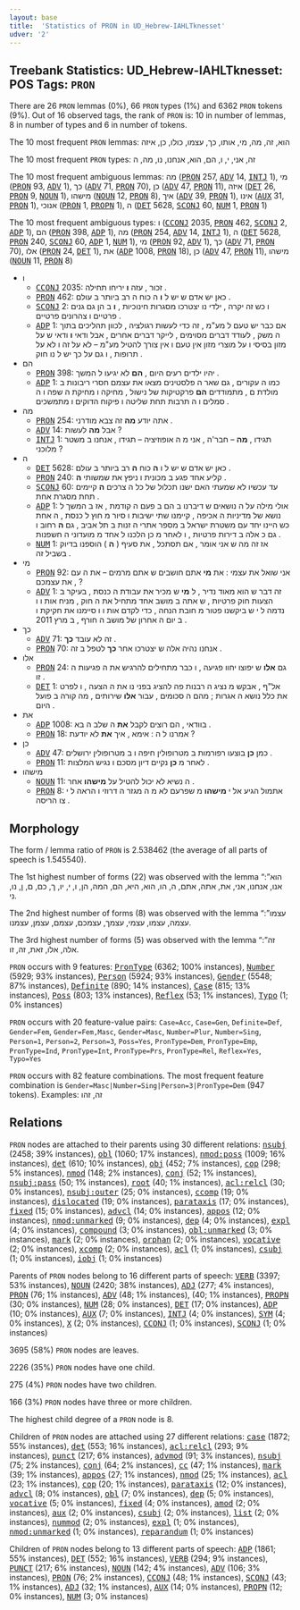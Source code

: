 ```yaml
---
layout: base
title:  'Statistics of PRON in UD_Hebrew-IAHLTknesset'
udver: '2'
---
```


## Treebank Statistics: UD_Hebrew-IAHLTknesset: POS Tags: `PRON`

There are 26 `PRON` lemmas (0%), 66 `PRON` types (1%) and 6362 `PRON` tokens (9%).
Out of 16 observed tags, the rank of `PRON` is: 10 in number of lemmas, 8 in number of types and 6 in number of tokens.

The 10 most frequent `PRON` lemmas: הוא, זה, מה, מי, אותו, כך, עצמו, כולו, כן, איזה

The 10 most frequent `PRON` types:  זה, אני, י, ו, הם, הוא, אנחנו, נו, מה, ה

The 10 most frequent ambiguous lemmas: מה (<tt><a href="he_iahltknesset-pos-PRON.html">PRON</a></tt> 257, <tt><a href="he_iahltknesset-pos-ADV.html">ADV</a></tt> 14, <tt><a href="he_iahltknesset-pos-INTJ.html">INTJ</a></tt> 1), מי (<tt><a href="he_iahltknesset-pos-PRON.html">PRON</a></tt> 93, <tt><a href="he_iahltknesset-pos-ADV.html">ADV</a></tt> 1), כך (<tt><a href="he_iahltknesset-pos-ADV.html">ADV</a></tt> 71, <tt><a href="he_iahltknesset-pos-PRON.html">PRON</a></tt> 70), כן (<tt><a href="he_iahltknesset-pos-ADV.html">ADV</a></tt> 47, <tt><a href="he_iahltknesset-pos-PRON.html">PRON</a></tt> 11), איזה (<tt><a href="he_iahltknesset-pos-DET.html">DET</a></tt> 26, <tt><a href="he_iahltknesset-pos-PRON.html">PRON</a></tt> 9, <tt><a href="he_iahltknesset-pos-NOUN.html">NOUN</a></tt> 1), מישהו (<tt><a href="he_iahltknesset-pos-NOUN.html">NOUN</a></tt> 12, <tt><a href="he_iahltknesset-pos-PRON.html">PRON</a></tt> 8), איך (<tt><a href="he_iahltknesset-pos-ADV.html">ADV</a></tt> 39, <tt><a href="he_iahltknesset-pos-PRON.html">PRON</a></tt> 1), אינו (<tt><a href="he_iahltknesset-pos-AUX.html">AUX</a></tt> 31, <tt><a href="he_iahltknesset-pos-PRON.html">PRON</a></tt> 1), אנוכי (<tt><a href="he_iahltknesset-pos-PRON.html">PRON</a></tt> 1, <tt><a href="he_iahltknesset-pos-PROPN.html">PROPN</a></tt> 1), ה (<tt><a href="he_iahltknesset-pos-DET.html">DET</a></tt> 5628, <tt><a href="he_iahltknesset-pos-SCONJ.html">SCONJ</a></tt> 60, <tt><a href="he_iahltknesset-pos-NUM.html">NUM</a></tt> 1, <tt><a href="he_iahltknesset-pos-PRON.html">PRON</a></tt> 1)

The 10 most frequent ambiguous types:  ו (<tt><a href="he_iahltknesset-pos-CCONJ.html">CCONJ</a></tt> 2035, <tt><a href="he_iahltknesset-pos-PRON.html">PRON</a></tt> 462, <tt><a href="he_iahltknesset-pos-SCONJ.html">SCONJ</a></tt> 2, <tt><a href="he_iahltknesset-pos-ADP.html">ADP</a></tt> 1), הם (<tt><a href="he_iahltknesset-pos-PRON.html">PRON</a></tt> 398, <tt><a href="he_iahltknesset-pos-ADP.html">ADP</a></tt> 1), מה (<tt><a href="he_iahltknesset-pos-PRON.html">PRON</a></tt> 254, <tt><a href="he_iahltknesset-pos-ADV.html">ADV</a></tt> 14, <tt><a href="he_iahltknesset-pos-INTJ.html">INTJ</a></tt> 1), ה (<tt><a href="he_iahltknesset-pos-DET.html">DET</a></tt> 5628, <tt><a href="he_iahltknesset-pos-PRON.html">PRON</a></tt> 240, <tt><a href="he_iahltknesset-pos-SCONJ.html">SCONJ</a></tt> 60, <tt><a href="he_iahltknesset-pos-ADP.html">ADP</a></tt> 1, <tt><a href="he_iahltknesset-pos-NUM.html">NUM</a></tt> 1), מי (<tt><a href="he_iahltknesset-pos-PRON.html">PRON</a></tt> 92, <tt><a href="he_iahltknesset-pos-ADV.html">ADV</a></tt> 1), כך (<tt><a href="he_iahltknesset-pos-ADV.html">ADV</a></tt> 71, <tt><a href="he_iahltknesset-pos-PRON.html">PRON</a></tt> 70), אלו (<tt><a href="he_iahltknesset-pos-PRON.html">PRON</a></tt> 24, <tt><a href="he_iahltknesset-pos-DET.html">DET</a></tt> 1), את (<tt><a href="he_iahltknesset-pos-ADP.html">ADP</a></tt> 1008, <tt><a href="he_iahltknesset-pos-PRON.html">PRON</a></tt> 18), כן (<tt><a href="he_iahltknesset-pos-ADV.html">ADV</a></tt> 47, <tt><a href="he_iahltknesset-pos-PRON.html">PRON</a></tt> 11), מישהו (<tt><a href="he_iahltknesset-pos-NOUN.html">NOUN</a></tt> 11, <tt><a href="he_iahltknesset-pos-PRON.html">PRON</a></tt> 8)


* ו
  * <tt><a href="he_iahltknesset-pos-CCONJ.html">CCONJ</a></tt> 2035: זכור , עזה <b>ו</b> יריחו תחילה .
  * <tt><a href="he_iahltknesset-pos-PRON.html">PRON</a></tt> 462: כאן יש אדם ש יש ל <b>ו</b> ה כוח ה רב ביותר ב עולם .
  * <tt><a href="he_iahltknesset-pos-SCONJ.html">SCONJ</a></tt> 2: ו כש זה יקרה , ילדי נו יצטרכו מסגרות חינוכיות , <b>ו</b> ב הן גם גנים פרטיים ו צהרונים פרטיים .
  * <tt><a href="he_iahltknesset-pos-ADP.html">ADP</a></tt> 1: אם כבר יש טעם ל מע"מ , זה כדי לעשות רגולציה , לכוון תהליכים בתוך ה משק , לעודד דברים מסוימים , לייקר דברים אחרים , אבל ודאי <b>ו</b> ודאי ש על מזון בסיסי ו על מוצרי מזון אין טעם ו אין צורך להטיל מע"מ – לא על זה ו לא על תרופות , ו גם על כך יש ל נו חוק .
* הם
  * <tt><a href="he_iahltknesset-pos-PRON.html">PRON</a></tt> 398: יהיו ילדים רעים היום , <b>הם</b> לא יגיעו ל המשך .
  * <tt><a href="he_iahltknesset-pos-ADP.html">ADP</a></tt> 1: כמו ה עקורים , גם שאר ה פלסטינים מצאו את עצמם חסרי ריבונות ב מולדת ם , מתמודדים <b>הם</b> פרקטיקות של נישול , מחיקה ו מחיקת ה שפה ו ה סמלים ו ה תרבות תחת שליטה ו פיקוח הדוקים ו מתמשכים .
* מה
  * <tt><a href="he_iahltknesset-pos-PRON.html">PRON</a></tt> 254: אתה יודע <b>מה</b> זה צבא מודרני .
  * <tt><a href="he_iahltknesset-pos-ADV.html">ADV</a></tt> 14: אבל <b>מה</b> לעשות ?
  * <tt><a href="he_iahltknesset-pos-INTJ.html">INTJ</a></tt> 1: תגידו , <b>מה</b> – חבר'ה , אני מ ה אופוזיציה – תגידו , אנחנו ב משטר מלוכני ?
* ה
  * <tt><a href="he_iahltknesset-pos-DET.html">DET</a></tt> 5628: כאן יש אדם ש יש ל ו <b>ה</b> כוח <b>ה</b> רב ביותר ב עולם .
  * <tt><a href="he_iahltknesset-pos-PRON.html">PRON</a></tt> 240: קליע אחד פגע ב מכונית ו ניפץ את שמשותי <b>ה</b> .
  * <tt><a href="he_iahltknesset-pos-SCONJ.html">SCONJ</a></tt> 60: עד עכשיו לא שמעתי האם ישנו תכלול של כל ה צרכים <b>ה</b> קיימים תחת מסגרת אחת .
  * <tt><a href="he_iahltknesset-pos-ADP.html">ADP</a></tt> 1: אולי מילה על ה נושאים ש דיברנו ב הם ב פעם ה קודמת , אז ב המשך ל נושא של מדיניות ה אכיפה , קיימנו שתי ישיבות ו סיור מ חוץ ל כנסת , ה אחת כש היינו יחד עם משטרת ישראל ב מספר אתרי ה זנות ב תל אביב , גם <b>ה</b> רחוב ו גם כ אלה ב דירות פרטיות , ו לאחר מ כן הלכנו ל אחד מ מועדוני ה חשפנות .
  * <tt><a href="he_iahltknesset-pos-NUM.html">NUM</a></tt> 1: אז זה מה ש אני אומר , אם תסתכל , את סעיף ( <b>ה</b> ) הוספנו בדיוק בשביל זה .
* מי
  * <tt><a href="he_iahltknesset-pos-PRON.html">PRON</a></tt> 92: אני שואל את עצמי : את <b>מי</b> אתם חושבים ש אתם מרמים – את ה עם , את עצמכם ?
  * <tt><a href="he_iahltknesset-pos-ADV.html">ADV</a></tt> 1: זה דבר ש הוא מאוד נדיר , ל <b>מי</b> ש מכיר את עבודת ה כנסת , בעיקר ב הצעות חוק פרטיות , ש אתה ב מושב אחד מתחיל את ה חוק , מניח אות ו ו נדמה ל י ש ביקשנו פטור מ חובת הנחה , כדי לקדם אות ו ו סיימנו את חקיקת ו ב יום ה אחרון של מושב ה חורף , ב מרץ 2011 .
* כך
  * <tt><a href="he_iahltknesset-pos-ADV.html">ADV</a></tt> 71: זה לא עובד <b>כך</b> .
  * <tt><a href="he_iahltknesset-pos-PRON.html">PRON</a></tt> 70: אנחנו נהיה אלה ש יצטרכו אחר <b>כך</b> לטפל ב זה .
* אלו
  * <tt><a href="he_iahltknesset-pos-PRON.html">PRON</a></tt> 24: גם <b>אלו</b> ש יפוצו יחוו פגיעה , ו כבר מתחילים להרגיש את ה פגיעות ה זו .
  * <tt><a href="he_iahltknesset-pos-DET.html">DET</a></tt> 1: אל"ף , אבקש מ נציג ה רבנות פה להציג בפני נו את ה הצעה , ו לפרט את כלל נושא ה אגרות ; מהם ה סכומים , עבור <b>אלו</b> שירותים , מה קורה ב פועל היום .
* את
  * <tt><a href="he_iahltknesset-pos-ADP.html">ADP</a></tt> 1008: בוודאי , הם רוצים לקבל <b>את</b> ה שלב ה בא .
  * <tt><a href="he_iahltknesset-pos-PRON.html">PRON</a></tt> 18: אמרנו ל ה : אימא , איך <b>את</b> לא יודעת ?
* כן
  * <tt><a href="he_iahltknesset-pos-ADV.html">ADV</a></tt> 47: כמן <b>כן</b> בוצעו רפורמות ב מטרופולין חיפה ו ב מטרופולין ירושלים .
  * <tt><a href="he_iahltknesset-pos-PRON.html">PRON</a></tt> 11: לאחר מ <b>כן</b> נקיים דיון מסכם ו נגיש המלצות .
* מישהו
  * <tt><a href="he_iahltknesset-pos-NOUN.html">NOUN</a></tt> 11: ה נשיא לא יכול להטיל על <b>מישהו</b> אחר .
  * <tt><a href="he_iahltknesset-pos-PRON.html">PRON</a></tt> 8: אתמול הגיע אל י <b>מישהו</b> מ שפרעם לא מ ה מגזר ה דרוזי ו הראה ל י צו הריסה .

## Morphology

The form / lemma ratio of `PRON` is 2.538462 (the average of all parts of speech is 1.545540).

The 1st highest number of forms (22) was observed with the lemma “הוא”: אנו, אנחנו, אני, את, אתה, אתם, ה, הו, הוא, היא, הם, המה, הן, ו, י, יו, ך, כם, ם, ן, נו, ני.

The 2nd highest number of forms (8) was observed with the lemma “עצמו”: עצמה, עצמו, עצמי, עצמך, עצמכם, עצמם, עצמן, עצמנו.

The 3rd highest number of forms (5) was observed with the lemma “זה”: אלה, אלו, זאת, זה, זו.

`PRON` occurs with 9 features: <tt><a href="he_iahltknesset-feat-PronType.html">PronType</a></tt> (6362; 100% instances), <tt><a href="he_iahltknesset-feat-Number.html">Number</a></tt> (5929; 93% instances), <tt><a href="he_iahltknesset-feat-Person.html">Person</a></tt> (5924; 93% instances), <tt><a href="he_iahltknesset-feat-Gender.html">Gender</a></tt> (5548; 87% instances), <tt><a href="he_iahltknesset-feat-Definite.html">Definite</a></tt> (890; 14% instances), <tt><a href="he_iahltknesset-feat-Case.html">Case</a></tt> (815; 13% instances), <tt><a href="he_iahltknesset-feat-Poss.html">Poss</a></tt> (803; 13% instances), <tt><a href="he_iahltknesset-feat-Reflex.html">Reflex</a></tt> (53; 1% instances), <tt><a href="he_iahltknesset-feat-Typo.html">Typo</a></tt> (1; 0% instances)

`PRON` occurs with 20 feature-value pairs: `Case=Acc`, `Case=Gen`, `Definite=Def`, `Gender=Fem`, `Gender=Fem,Masc`, `Gender=Masc`, `Number=Plur`, `Number=Sing`, `Person=1`, `Person=2`, `Person=3`, `Poss=Yes`, `PronType=Dem`, `PronType=Emp`, `PronType=Ind`, `PronType=Int`, `PronType=Prs`, `PronType=Rel`, `Reflex=Yes`, `Typo=Yes`

`PRON` occurs with 82 feature combinations.
The most frequent feature combination is `Gender=Masc|Number=Sing|Person=3|PronType=Dem` (947 tokens).
Examples: זה, זהו


## Relations

`PRON` nodes are attached to their parents using 30 different relations: <tt><a href="he_iahltknesset-dep-nsubj.html">nsubj</a></tt> (2458; 39% instances), <tt><a href="he_iahltknesset-dep-obl.html">obl</a></tt> (1060; 17% instances), <tt><a href="he_iahltknesset-dep-nmod-poss.html">nmod:poss</a></tt> (1009; 16% instances), <tt><a href="he_iahltknesset-dep-det.html">det</a></tt> (610; 10% instances), <tt><a href="he_iahltknesset-dep-obj.html">obj</a></tt> (452; 7% instances), <tt><a href="he_iahltknesset-dep-cop.html">cop</a></tt> (298; 5% instances), <tt><a href="he_iahltknesset-dep-nmod.html">nmod</a></tt> (148; 2% instances), <tt><a href="he_iahltknesset-dep-conj.html">conj</a></tt> (52; 1% instances), <tt><a href="he_iahltknesset-dep-nsubj-pass.html">nsubj:pass</a></tt> (50; 1% instances), <tt><a href="he_iahltknesset-dep-root.html">root</a></tt> (40; 1% instances), <tt><a href="he_iahltknesset-dep-acl-relcl.html">acl:relcl</a></tt> (30; 0% instances), <tt><a href="he_iahltknesset-dep-nsubj-outer.html">nsubj:outer</a></tt> (25; 0% instances), <tt><a href="he_iahltknesset-dep-ccomp.html">ccomp</a></tt> (19; 0% instances), <tt><a href="he_iahltknesset-dep-dislocated.html">dislocated</a></tt> (19; 0% instances), <tt><a href="he_iahltknesset-dep-parataxis.html">parataxis</a></tt> (17; 0% instances), <tt><a href="he_iahltknesset-dep-fixed.html">fixed</a></tt> (15; 0% instances), <tt><a href="he_iahltknesset-dep-advcl.html">advcl</a></tt> (14; 0% instances), <tt><a href="he_iahltknesset-dep-appos.html">appos</a></tt> (12; 0% instances), <tt><a href="he_iahltknesset-dep-nmod-unmarked.html">nmod:unmarked</a></tt> (9; 0% instances), <tt><a href="he_iahltknesset-dep-dep.html">dep</a></tt> (4; 0% instances), <tt><a href="he_iahltknesset-dep-expl.html">expl</a></tt> (4; 0% instances), <tt><a href="he_iahltknesset-dep-compound.html">compound</a></tt> (3; 0% instances), <tt><a href="he_iahltknesset-dep-obl-unmarked.html">obl:unmarked</a></tt> (3; 0% instances), <tt><a href="he_iahltknesset-dep-mark.html">mark</a></tt> (2; 0% instances), <tt><a href="he_iahltknesset-dep-orphan.html">orphan</a></tt> (2; 0% instances), <tt><a href="he_iahltknesset-dep-vocative.html">vocative</a></tt> (2; 0% instances), <tt><a href="he_iahltknesset-dep-xcomp.html">xcomp</a></tt> (2; 0% instances), <tt><a href="he_iahltknesset-dep-acl.html">acl</a></tt> (1; 0% instances), <tt><a href="he_iahltknesset-dep-csubj.html">csubj</a></tt> (1; 0% instances), <tt><a href="he_iahltknesset-dep-iobj.html">iobj</a></tt> (1; 0% instances)

Parents of `PRON` nodes belong to 16 different parts of speech: <tt><a href="he_iahltknesset-pos-VERB.html">VERB</a></tt> (3397; 53% instances), <tt><a href="he_iahltknesset-pos-NOUN.html">NOUN</a></tt> (2420; 38% instances), <tt><a href="he_iahltknesset-pos-ADJ.html">ADJ</a></tt> (277; 4% instances), <tt><a href="he_iahltknesset-pos-PRON.html">PRON</a></tt> (76; 1% instances), <tt><a href="he_iahltknesset-pos-ADV.html">ADV</a></tt> (48; 1% instances),  (40; 1% instances), <tt><a href="he_iahltknesset-pos-PROPN.html">PROPN</a></tt> (30; 0% instances), <tt><a href="he_iahltknesset-pos-NUM.html">NUM</a></tt> (28; 0% instances), <tt><a href="he_iahltknesset-pos-DET.html">DET</a></tt> (17; 0% instances), <tt><a href="he_iahltknesset-pos-ADP.html">ADP</a></tt> (10; 0% instances), <tt><a href="he_iahltknesset-pos-AUX.html">AUX</a></tt> (7; 0% instances), <tt><a href="he_iahltknesset-pos-INTJ.html">INTJ</a></tt> (4; 0% instances), <tt><a href="he_iahltknesset-pos-SYM.html">SYM</a></tt> (4; 0% instances), <tt><a href="he_iahltknesset-pos-X.html">X</a></tt> (2; 0% instances), <tt><a href="he_iahltknesset-pos-CCONJ.html">CCONJ</a></tt> (1; 0% instances), <tt><a href="he_iahltknesset-pos-SCONJ.html">SCONJ</a></tt> (1; 0% instances)

3695 (58%) `PRON` nodes are leaves.

2226 (35%) `PRON` nodes have one child.

275 (4%) `PRON` nodes have two children.

166 (3%) `PRON` nodes have three or more children.

The highest child degree of a `PRON` node is 8.

Children of `PRON` nodes are attached using 27 different relations: <tt><a href="he_iahltknesset-dep-case.html">case</a></tt> (1872; 55% instances), <tt><a href="he_iahltknesset-dep-det.html">det</a></tt> (553; 16% instances), <tt><a href="he_iahltknesset-dep-acl-relcl.html">acl:relcl</a></tt> (293; 9% instances), <tt><a href="he_iahltknesset-dep-punct.html">punct</a></tt> (217; 6% instances), <tt><a href="he_iahltknesset-dep-advmod.html">advmod</a></tt> (91; 3% instances), <tt><a href="he_iahltknesset-dep-nsubj.html">nsubj</a></tt> (75; 2% instances), <tt><a href="he_iahltknesset-dep-conj.html">conj</a></tt> (64; 2% instances), <tt><a href="he_iahltknesset-dep-cc.html">cc</a></tt> (47; 1% instances), <tt><a href="he_iahltknesset-dep-mark.html">mark</a></tt> (39; 1% instances), <tt><a href="he_iahltknesset-dep-appos.html">appos</a></tt> (27; 1% instances), <tt><a href="he_iahltknesset-dep-nmod.html">nmod</a></tt> (25; 1% instances), <tt><a href="he_iahltknesset-dep-acl.html">acl</a></tt> (23; 1% instances), <tt><a href="he_iahltknesset-dep-cop.html">cop</a></tt> (20; 1% instances), <tt><a href="he_iahltknesset-dep-parataxis.html">parataxis</a></tt> (12; 0% instances), <tt><a href="he_iahltknesset-dep-advcl.html">advcl</a></tt> (8; 0% instances), <tt><a href="he_iahltknesset-dep-obl.html">obl</a></tt> (7; 0% instances), <tt><a href="he_iahltknesset-dep-dep.html">dep</a></tt> (5; 0% instances), <tt><a href="he_iahltknesset-dep-vocative.html">vocative</a></tt> (5; 0% instances), <tt><a href="he_iahltknesset-dep-fixed.html">fixed</a></tt> (4; 0% instances), <tt><a href="he_iahltknesset-dep-amod.html">amod</a></tt> (2; 0% instances), <tt><a href="he_iahltknesset-dep-aux.html">aux</a></tt> (2; 0% instances), <tt><a href="he_iahltknesset-dep-csubj.html">csubj</a></tt> (2; 0% instances), <tt><a href="he_iahltknesset-dep-list.html">list</a></tt> (2; 0% instances), <tt><a href="he_iahltknesset-dep-nummod.html">nummod</a></tt> (2; 0% instances), <tt><a href="he_iahltknesset-dep-expl.html">expl</a></tt> (1; 0% instances), <tt><a href="he_iahltknesset-dep-nmod-unmarked.html">nmod:unmarked</a></tt> (1; 0% instances), <tt><a href="he_iahltknesset-dep-reparandum.html">reparandum</a></tt> (1; 0% instances)

Children of `PRON` nodes belong to 13 different parts of speech: <tt><a href="he_iahltknesset-pos-ADP.html">ADP</a></tt> (1861; 55% instances), <tt><a href="he_iahltknesset-pos-DET.html">DET</a></tt> (552; 16% instances), <tt><a href="he_iahltknesset-pos-VERB.html">VERB</a></tt> (294; 9% instances), <tt><a href="he_iahltknesset-pos-PUNCT.html">PUNCT</a></tt> (217; 6% instances), <tt><a href="he_iahltknesset-pos-NOUN.html">NOUN</a></tt> (142; 4% instances), <tt><a href="he_iahltknesset-pos-ADV.html">ADV</a></tt> (106; 3% instances), <tt><a href="he_iahltknesset-pos-PRON.html">PRON</a></tt> (76; 2% instances), <tt><a href="he_iahltknesset-pos-CCONJ.html">CCONJ</a></tt> (48; 1% instances), <tt><a href="he_iahltknesset-pos-SCONJ.html">SCONJ</a></tt> (43; 1% instances), <tt><a href="he_iahltknesset-pos-ADJ.html">ADJ</a></tt> (32; 1% instances), <tt><a href="he_iahltknesset-pos-AUX.html">AUX</a></tt> (14; 0% instances), <tt><a href="he_iahltknesset-pos-PROPN.html">PROPN</a></tt> (12; 0% instances), <tt><a href="he_iahltknesset-pos-NUM.html">NUM</a></tt> (3; 0% instances)


